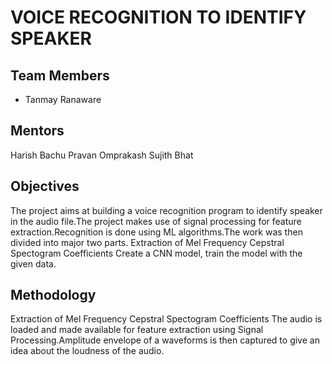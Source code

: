 
# VOICE RECOGNITION TO IDENTIFY SPEAKER

## Team Members
<ul>
 <li>Tanmay Ranaware</li>
 </ul>

## Mentors
Harish Bachu
Pravan Omprakash
Sujith Bhat

## Objectives
The project aims at building a voice recognition program to identify speaker in the audio file.The project makes use of signal processing for feature extraction.Recognition is done using ML algorithms.The work was then divided into major two parts.
Extraction of Mel Frequency Cepstral Spectogram Coefficients
Create a CNN model, train the model with the given data.
 
## Methodology
Extraction of Mel Frequency Cepstral Spectogram Coefficients
The audio is loaded and made available for feature extraction using Signal Processing.Amplitude envelope of a waveforms is then  captured to  give an idea about the loudness of the audio.
